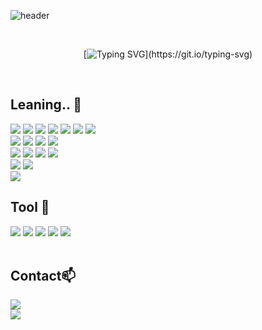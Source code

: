 ![header](https://capsule-render.vercel.app/api?type=waving&color=0:b4e7a0,100:9ade7f&width=1500&height=240&section=header&text=Hello%20World!%20I'm%20HaeRhee!&fontSize=50&fontColor=ffffff )  


<div align="center">
  <br>

  [![Typing SVG](https://readme-typing-svg.demolab.com?font=Nanum+Gothic+Coding&size=35&pause=1000&color=9ade7f&center=true&vCenter=true&width=1000&lines=“새로운+시도를+좋아하는+개발자+입니다.”;)](https://git.io/typing-svg) 
  
</div>

<br>

 
## Leaning.. 📖
<div align="left">
  <img src="https://img.shields.io/badge/javascript-F7DF1E?style=for-the-badge&logo=javascript&logoColor=black">
  <img src="https://img.shields.io/badge/typescript-3178C6?style=for-the-badge&logo=typescript&logoColor=white">
  <img src="https://img.shields.io/badge/react-61DAFB?style=for-the-badge&logo=react&logoColor=black">
  <img src="https://img.shields.io/badge/next.js-000000?style=for-the-badge&logo=next.js&logoColor=white">
  <img src="https://img.shields.io/badge/html5-E34F26?style=for-the-badge&logo=html5&logoColor=white">
  <img src="https://img.shields.io/badge/css-1572B6?style=for-the-badge&logo=css3&logoColor=white">
  <img src="https://img.shields.io/badge/jquery-0769AD?style=for-the-badge&logo=jquery&logoColor=white">
 
  <br>
  <img src="https://img.shields.io/badge/axios-5A29E4?style=for-the-badge&logo=axios&logoColor=white">
  <img src="https://img.shields.io/badge/redux-764ABC?style=for-the-badge&logo=redux&logoColor=white">
  <img src="https://img.shields.io/badge/reactquery-FF4154?style=for-the-badge&logo=reactquery&logoColor=white">
  <img src="https://img.shields.io/badge/zustand-ffb84e?style=for-the-badge&logo=zustand&logoColor=white">
 


 <br>
  <img src="https://img.shields.io/badge/reacthookform-EC5990?style=for-the-badge&logo=react-hook-form&logoColor=white">
  <img src="https://img.shields.io/badge/styled-component-DB7093?style=for-the-badge&logo=styled-component&logoColor=white">
  <img src="https://img.shields.io/badge/tailwind-06B6D4?style=for-the-badge&logo=Tailwind css&logoColor=white">
  <img src="https://img.shields.io/badge/bootstrap-7952B3?style=for-the-badge&logo=bootstrap&logoColor=white">

 <br>
  <img src="https://img.shields.io/badge/supabase-3FCF8E?style=for-the-badge&logo=supabase&logoColor=white">
  <img src="https://img.shields.io/badge/firebase-FFCA28?style=for-the-badge&logo=firebase&logoColor=white">

 <br>
  <img src="https://img.shields.io/badge/vite-646CFF?style=for-the-badge&logo=vite&logoColor=white">
  
</div>

## Tool 🔧
  <div>
  <img src="https://img.shields.io/badge/vercel-000000?style=for-the-badge&logo=vercel&logoColor=white">
  <img src="[https://img.shields.io/badge](https://img.shields.io/badge)/github-181717?style=for-the-badge&logo=github&logoColor=white">
  <img src="https://img.shields.io/badge/figma-F24E1E?style=for-the-badge&logo=figma&logoColor=white">
  <img src="https://img.shields.io/badge/slack-4A154B?style=for-the-badge&logo=slack&logoColor=white">
  <img src="https://img.shields.io/badge/notion-000000?style=for-the-badge&logo=notion&logoColor=white">
  </div>

<br>

## Contact📫
<div align="left">
          <a href="mailto:4ran0318@gmail.com"> <img src="https://img.shields.io/badge/gmail-D14836?style=for-the-badge&logo=gmail&logoColor=white&link=mailto:4ran0318@gmail.com"> </a>

  <br>
  <a href="https://hits.seeyoufarm.com"><img src="https://hits.seeyoufarm.com/api/count/incr/badge.svg?url=https%3A%2F%2Fgithub.com%2FHaeRhee%2F&count_bg=%23000000&title_bg=%23000000&icon=github.svg&icon_color=%23FFFFFF&title=GitHub&edge_flat=false"/></a>
</div>


